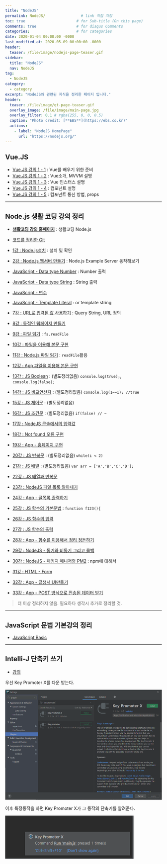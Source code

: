 ```yaml
---
title: "NodeJS"
permalink: NodeJS/                # link 직접 지정
toc: true                       # for Sub-title (On this page)
comments: true                  # for disqus Comments
categories:                     # for categories
date: 2020-01-04 00:00:00 -0000
last_modified_at: 2020-05-09 00:00:00 -0000
header:
  teaser: /file/image/nodejs-page-teaser.gif
sidebar:
  title: "NodeJS" 
  nav: NodeJS
tag:
  - NodeJS
category:
  - category
excerpt: "NodeJS와 관련된 지식을 정리한 페이지 입니다."
header:
  teaser: /file/image/qt-page-teaser.gif
  overlay_image: /file/image/main-page.jpg
  overlay_filter: 0.1 # rgba(255, 0, 0, 0.5)
  caption: "Photo credit: [**EBS**](https://ebs.co.kr)"
  actions:
    - label: "NodeJS HomePage"
      url: "https://nodejs.org/"
---
```


## Vue.JS 

* [Vue.JS 강의 1 - 1](/VueJS/1-1/) : Vue를 배우기 위한 준비
* [Vue.JS 강의 1 - 2](/VueJS/1-2/) : Vue소개, MVVM 설명
* [Vue.JS 강의 1 - 3](/VueJS/1-3/) : Vue 인스터스 설명
* [Vue.JS 강의 1 - 4](/VueJS/1-4/) : 컴포넌트 설명
* [Vue.JS 강의 1 - 5](/VueJS/1-5/) : 컴포넌트 통신 방법, props

---

## Node.js 생활 코딩 강의 정리

* [**생활코딩 강의 홈페이지**](https://opentutorials.org/course/3332) : 생활코딩 Node.js

* [코드를 정리한 Git](https://github.com/8bitscoding/Nodejs)
* [1강 : Node.js설치](https://8bitscoding.github.io/Nodejs-1/) : 설치 및 확인

* [2강 : Node.js 웹서버 만들기](/NodeJS/basic-02/) : Node.js Example Server 동작해보기
* [JavaScript - Data type Number](https://8bitscoding.github.io/Nodejs-3/) : Number 출력
* [JavaScript - Data type String](https://8bitscoding.github.io/Nodejs-4/) : String 출력
* [JavaScript - 변수](https://8bitscoding.github.io/Nodejs-5/)

* [JavaScript - Template Literal](https://8bitscoding.github.io/Nodejs-6/) : or template string
* [7강 : URL로 입력된 값 사용하기](/NodeJS/basic-07/) : Query String, URL 정의
* [8강 : 동적인 웹페이지 만들기](/NodeJS/basic-08/)
* [9강 : 파일 읽기](/NodeJS/basic-09/) : `fs.readFile`
* [10강 : 파일을 이용해 본문 구현](/NodeJS/basic-10/)

* [11강 : Node.js 파일 읽기](/NodeJS/basic-11/) : `readFile`활용
* [12강 : App 파일을 이용해 본문 구현](/NodeJS/basic-12/)
* [13강 : JS Boolean](https://opentutorials.org/course/3332/21050) : (별도정리없음) `console.log(true);`, `console.log(false);`
* [14강 : JS 비교연산자](https://opentutorials.org/course/3332/21059) : (별도정리없음) `console.log(1==1); //true`
* [15강 : JS 제어문](https://opentutorials.org/course/3332/21060) : (별도정리없음)

* [16강 : JS 조건문](https://opentutorials.org/course/3332/21061) : (별도정리없음) `if(false) // ~`
* [17강 : NodeJS 콘솔에서의 입력값](/NodeJS/basic-17/)
* [18강 : Not found 오류 구현](/NodeJS/basic-18/)
* [19강 : App - 홈페이지 구현](/NodeJS/basic-19/)
* [20강 : JS 반복문](https://opentutorials.org/course/3332/21119) : (별도정리없음) `while(i < 2)`

* [21강 : JS 배열](https://opentutorials.org/course/3332/21120) : (별도정리없음) `var arr = ['A','B','C','D'];`
* [22강 : JS 배열과 반복문](/NodeJS/basic-22/)
* [23강 : NodeJS 파일 목록 알아내기](/NodeJS/basic-23/)
* [24강 : App - 글목록 출력하기](/NodeJS/basic-24/)
* [25강 : JS 함수의 기본문법](/NodeJS/basic-25/) : `function f123(){`

* [26강 : JS 함수의 입력](/NodeJS/basic-26/)
* [27강 : JS 함수의 출력](/NodeJS/basic-27/)
* [28강 : App - 함수를 이용해서 정리 정돈하기](/NodeJS/basic-28/)
* [29강 : NodeJS - 동기와 비동기 그리고 콜백](/NodeJS/basic-29/)
* [30강 : NodeJS - 패키지 매니저와 PM2](/NodeJS/basic-30/) : npm에 대해서

* [31강 : HTML - Form](/NodeJS/basic-31/)
* [32강 : App - 글생서 UI만들기](/NodeJS/basic-32/)
* [33강 : App - POST 방식으로 전송된 데이터 받기](/NodeJS/basic-33/)

> 더 이상 정리하지 않음. 필요하다 생각시 추가로 정리할 것.

---

## JavaScript 문법 기본강의 정리

* [JavaScript Basic](/NodeJS/JS-basic/)

---

## Intelli-J 단축키 쓰기

* [강의](https://www.youtube.com/watch?v=0D-YYVfUxFM)

우선 Key Promoter X를 다운 받는다.

![](/file/image/Intelli-j.png)

이후 특정동작을 하면 Key Promoter X가 그 동작의 단축키를 알려준다.

![](/file/image/Intelli-j2.png)